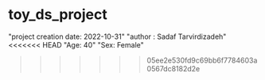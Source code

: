 # toy_ds_project
 "project creation date: 2022-10-31"
 "author : Sadaf Tarvirdizadeh" 
<<<<<<< HEAD
 "Age: 40"
 "Sex: Female"
 
>>>>>>> 05ee2e530fd9c69bb6f7784603a0567dc8182d2e
